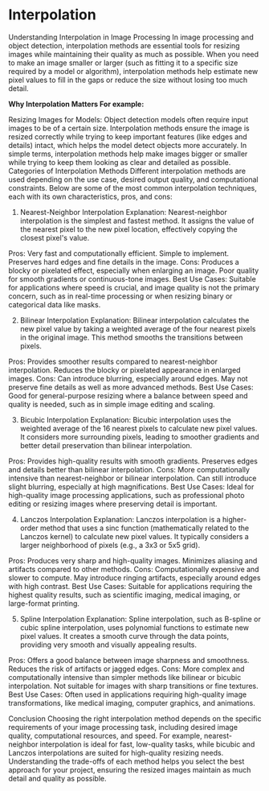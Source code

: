 # Interpolation
Understanding Interpolation in Image Processing
In image processing and object detection, interpolation methods are essential tools for resizing images while maintaining their quality as much as possible. When you need to make an image smaller or larger (such as fitting it to a specific size required by a model or algorithm), interpolation methods help estimate new pixel values to fill in the gaps or reduce the size without losing too much detail.

**Why Interpolation Matters For example:**

Resizing Images for Models: Object detection models often require input images to be of a certain size. Interpolation methods ensure the image is resized correctly while trying to keep important features (like edges and details) intact, which helps the model detect objects more accurately. In simple terms, interpolation methods help make images bigger or smaller while trying to keep them looking as clear and detailed as possible.
Categories of Interpolation Methods
Different interpolation methods are used depending on the use case, desired output quality, and computational constraints. Below are some of the most common interpolation techniques, each with its own characteristics, pros, and cons:

1. Nearest-Neighbor Interpolation
Explanation: Nearest-neighbor interpolation is the simplest and fastest method. It assigns the value of the nearest pixel to the new pixel location, effectively copying the closest pixel's value.

Pros:
Very fast and computationally efficient.
Simple to implement.
Preserves hard edges and fine details in the image.
Cons:
Produces a blocky or pixelated effect, especially when enlarging an image.
Poor quality for smooth gradients or continuous-tone images.
Best Use Cases: Suitable for applications where speed is crucial, and image quality is not the primary concern, such as in real-time processing or when resizing binary or categorical data like masks.

2. Bilinear Interpolation
Explanation: Bilinear interpolation calculates the new pixel value by taking a weighted average of the four nearest pixels in the original image. This method smooths the transitions between pixels.

Pros:
Provides smoother results compared to nearest-neighbor interpolation.
Reduces the blocky or pixelated appearance in enlarged images.
Cons:
Can introduce blurring, especially around edges.
May not preserve fine details as well as more advanced methods.
Best Use Cases: Good for general-purpose resizing where a balance between speed and quality is needed, such as in simple image editing and scaling.

3. Bicubic Interpolation
Explanation: Bicubic interpolation uses the weighted average of the 16 nearest pixels to calculate new pixel values. It considers more surrounding pixels, leading to smoother gradients and better detail preservation than bilinear interpolation.

Pros:
Provides high-quality results with smooth gradients.
Preserves edges and details better than bilinear interpolation.
Cons:
More computationally intensive than nearest-neighbor or bilinear interpolation.
Can still introduce slight blurring, especially at high magnifications.
Best Use Cases: Ideal for high-quality image processing applications, such as professional photo editing or resizing images where preserving detail is important.

4. Lanczos Interpolation
Explanation: Lanczos interpolation is a higher-order method that uses a sinc function (mathematically related to the Lanczos kernel) to calculate new pixel values. It typically considers a larger neighborhood of pixels (e.g., a 3x3 or 5x5 grid).

Pros:
Produces very sharp and high-quality images.
Minimizes aliasing and artifacts compared to other methods.
Cons:
Computationally expensive and slower to compute.
May introduce ringing artifacts, especially around edges with high contrast.
Best Use Cases: Suitable for applications requiring the highest quality results, such as scientific imaging, medical imaging, or large-format printing.

5. Spline Interpolation
Explanation: Spline interpolation, such as B-spline or cubic spline interpolation, uses polynomial functions to estimate new pixel values. It creates a smooth curve through the data points, providing very smooth and visually appealing results.

Pros:
Offers a good balance between image sharpness and smoothness.
Reduces the risk of artifacts or jagged edges.
Cons:
More complex and computationally intensive than simpler methods like bilinear or bicubic interpolation.
Not suitable for images with sharp transitions or fine textures.
Best Use Cases: Often used in applications requiring high-quality image transformations, like medical imaging, computer graphics, and animations.

Conclusion
Choosing the right interpolation method depends on the specific requirements of your image processing task, including desired image quality, computational resources, and speed. For example, nearest-neighbor interpolation is ideal for fast, low-quality tasks, while bicubic and Lanczos interpolations are suited for high-quality resizing needs. Understanding the trade-offs of each method helps you select the best approach for your project, ensuring the resized images maintain as much detail and quality as possible.
